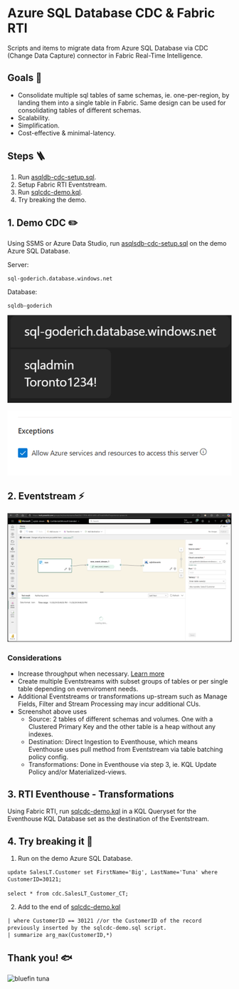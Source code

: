 # Azure SQL Database CDC & Fabric RTI
Scripts and items to migrate data from Azure SQL Database via CDC (Change Data Capture) connector in Fabric Real-Time Intelligence. 

## Goals 🎯
- Consolidate multiple sql tables of same schemas, ie. one-per-region, by landing them into a single table in Fabric. Same design can be used for consolidating tables of different schemas. 
- Scalability.
- Simplification.
- Cost-effective & minimal-latency.

## Steps 🪜
1. Run [asqldb-cdc-setup.sql](asqldb-cdc-setup.sql).
2. Setup Fabric RTI Eventstream.
3. Run [sqlcdc-demo.kql](sqlcdc-demo.kql).
4. Try breaking the demo.


## 1. Demo CDC ✏️ 
Using SSMS or Azure Data Studio, run [asqlsdb-cdc-setup.sql](asqlsdb-cdc-setup.sql) on the demo Azure SQL Database. 

Server: 
```
sql-goderich.database.windows.net
```
Database: 
```
sqldb-goderich
```
![Demo Instance.png](AzureSQLDatabase-TestInstance-Adventureworks_LT.png "Demo Instance")

![AllowForFabric.png](AllowForFabric.png "Allow for Fabric")


## 2. Eventstream ⚡
![Eventstream1.png](Eventstream1.png "Eventstream1")
### Considerations
- Increase throughput when necessary. [Learn more](https://learn.microsoft.com/fabric/real-time-intelligence/event-streams/configure-settings#event-throughput-setting)
- Create multiple Eventstreams with subset groups of tables or per single table depending on evenviroment needs.
- Additional Eventstreams or transformations up-stream such as Manage Fields, Filter and Stream Processing may incur additional CUs.
- Screenshot above uses
  - Source: 2 tables of different schemas and volumes. One with a Clustered Primary Key and the other table is a heap without any indexes.
  - Destination: Direct Ingestion to Eventhouse, which means Eventhouse uses pull method from Eventstream via table batching policy config.
  - Transformations: Done in Eventhouse via step 3, ie. KQL Update Policy and/or Materialized-views.


## 3. RTI Eventhouse - Transformations
Using Fabric RTI, run [sqlcdc-demo.kql](sqlcdc-demo.kql) in a KQL Queryset for the Eventhouse KQL Database set as the destination of the Eventstream.


## 4. Try breaking it 🎣

1. Run on the demo Azure SQL Database. 
```
update SalesLT.Customer set FirstName='Big', LastName='Tuna' where CustomerID=30121;

select * from cdc.SalesLT_Customer_CT;
```

2. Add to the end of [sqlcdc-demo.kql](sqlcdc-demo.kql)
```
| where CustomerID == 30121 //or the CustomerID of the record previously inserted by the sqlcdc-demo.sql script.
| summarize arg_max(CustomerID,*)
```

## Thank you! 🐟
![bluefin tuna](https://upload.wikimedia.org/wikipedia/commons/7/72/Large_bluefin_tuna_on_deck.jpg "bluefin tuna")
